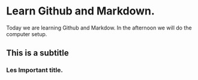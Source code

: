 # Learn Github and Markdown.
Today we are learning Github and Markdow. In the afternoon we will do the computer setup.

## This is a subtitle

### Les Important title.

